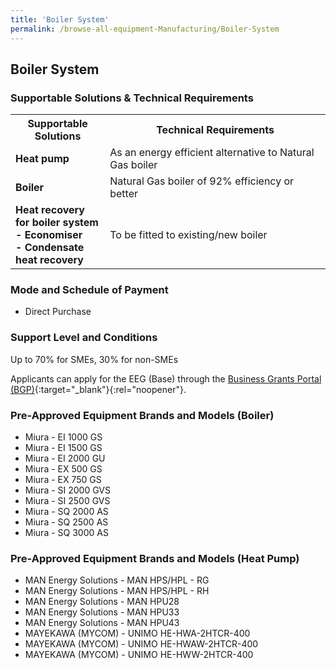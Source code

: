 ```yaml
---
title: 'Boiler System'
permalink: /browse-all-equipment-Manufacturing/Boiler-System
---
```


## Boiler System

### Supportable Solutions & Technical Requirements

<table>
<tr>
    <th width="30%"><b>Supportable Solutions</b></th>
    <th width="auto"><b>Technical Requirements</b></th>
</tr>
<tr>
    <td><b>Heat pump</b></td>
    <td>As an energy efficient alternative to Natural Gas boiler</td>
</tr>
<tr>
    <td><b>Boiler</b></td>
    <td>Natural Gas boiler of 92% efficiency or better</td>
</tr>
<tr>
    <td><b>Heat recovery for boiler system</b><br><b>- Economiser</b><br><b>- Condensate heat recovery</b></td>
    <td>To be fitted to existing/new boiler</td>
</tr>
</table>

### Mode and Schedule of Payment 

- Direct Purchase

### Support Level and Conditions

Up to 70% for SMEs, 30% for non-SMEs

Applicants can apply for the EEG (Base) through the [Business Grants Portal (BGP)](http://www.businessgrants.gov.sg/){:target="_blank"}{:rel="noopener"}.

### Pre-Approved Equipment Brands and Models (Boiler)

- Miura - EI 1000 GS
- Miura - EI 1500 GS
- Miura - EI 2000 GU
- Miura - EX 500 GS
- Miura - EX 750 GS
- Miura - SI 2000 GVS
- Miura - SI 2500 GVS
- Miura - SQ 2000 AS
- Miura - SQ 2500 AS
- Miura - SQ 3000 AS

### Pre-Approved Equipment Brands and Models (Heat Pump)

- MAN Energy Solutions - MAN HPS/HPL - RG
- MAN Energy Solutions - MAN HPS/HPL - RH
- MAN Energy Solutions - MAN HPU28
- MAN Energy Solutions - MAN HPU33
- MAN Energy Solutions - MAN HPU43
- MAYEKAWA (MYCOM) - UNIMO HE-HWA-2HTCR-400
- MAYEKAWA (MYCOM) - UNIMO HE-HWAW-2HTCR-400
- MAYEKAWA (MYCOM) - UNIMO HE-HWW-2HTCR-400
